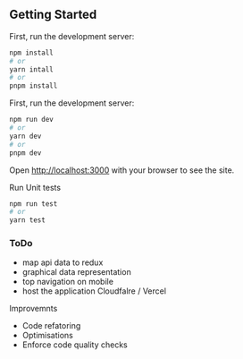 ## Getting Started

First, run the development server:

```bash
npm install
# or
yarn intall
# or
pnpm install
```

First, run the development server:

```bash
npm run dev
# or
yarn dev
# or
pnpm dev
```

Open [http://localhost:3000](http://localhost:3000) with your browser to see the site.

Run Unit tests

```bash
npm run test
# or
yarn test
```

### ToDo

- map api data to redux
- graphical data representation
- top navigation on mobile
- host the application Cloudfalre / Vercel

Improvemnts

- Code refatoring
- Optimisations
- Enforce code quality checks
